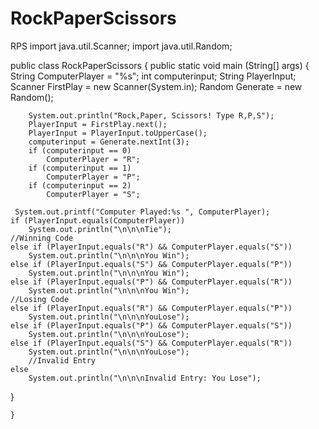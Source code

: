 # RockPaperScissors
RPS
import java.util.Scanner;
import java.util.Random; 

public class RockPaperScissors {
	public static void main (String[] args) {
		String ComputerPlayer = "%s";
		int computerinput; 
		String PlayerInput;
		Scanner FirstPlay = new Scanner(System.in);
		Random Generate = new Random();
		
		System.out.println("Rock,Paper, Scissors! Type R,P,S");
		PlayerInput = FirstPlay.next();
		PlayerInput = PlayerInput.toUpperCase();
		computerinput = Generate.nextInt(3);
		if (computerinput == 0) 
			ComputerPlayer = "R";
		if (computerinput == 1)
			ComputerPlayer = "P";
		if (computerinput == 2)
			ComputerPlayer = "S";
		
	 System.out.printf("Computer Played:%s ", ComputerPlayer);
	if (PlayerInput.equals(ComputerPlayer))
		System.out.println("\n\n\nTie");
	//Winning Code
	else if (PlayerInput.equals("R") && ComputerPlayer.equals("S"))
		System.out.println("\n\n\nYou Win");
	else if (PlayerInput.equals("S") && ComputerPlayer.equals("P"))
		System.out.println("\n\n\nYou Win");
	else if (PlayerInput.equals("P") && ComputerPlayer.equals("R"))
		System.out.println("\n\n\nYou Win");
	//Losing Code
	else if (PlayerInput.equals("R") && ComputerPlayer.equals("P"))
		System.out.println("\n\n\nYouLose");
	else if (PlayerInput.equals("P") && ComputerPlayer.equals("S"))
		System.out.println("\n\n\nYouLose");
	else if (PlayerInput.equals("S") && ComputerPlayer.equals("R"))
		System.out.println("\n\n\nYouLose");
		//Invalid Entry
	else
		System.out.println("\n\n\nInvalid Entry: You Lose");
}

	} 
